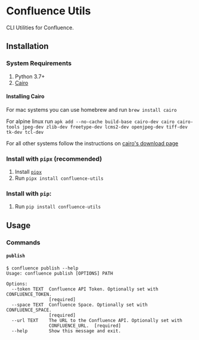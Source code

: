 # Confluence Utils

CLI Utilities for Confluence.

## Installation

### System Requirements

1. Python 3.7+
2. [Cairo](https://cairographics.org/)

#### Installing Cairo

For mac systems you can use homebrew and run `brew install cairo`

For alpine linux run
`apk add --no-cache build-base cairo-dev cairo cairo-tools jpeg-dev zlib-dev freetype-dev lcms2-dev openjpeg-dev tiff-dev tk-dev tcl-dev`

For all other systems follow the instructions on [cairo's download page](https://cairographics.org/download/)

### Install with `pipx` (recommended)

1. Install [`pipx`](https://pypa.github.io/pipx/)
1. Run `pipx install confluence-utils`

### Install with `pip`:

1. Run `pip install confluence-utils`

## Usage

### Commands

#### `publish`

```console
$ confluence publish --help
Usage: confluence publish [OPTIONS] PATH

Options:
  --token TEXT  Confluence API Token. Optionally set with CONFLUENCE_TOKEN.
                [required]
  --space TEXT  Confluence Space. Optionally set with CONFLUENCE_SPACE.
                [required]
  --url TEXT    The URL to the Confluence API. Optionally set with
                CONFLUENCE_URL.  [required]
  --help        Show this message and exit.
```
